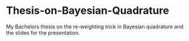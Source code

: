 # Thesis-on-Bayesian-Quadrature
My Bachelors thesis on the re-weighting trick in Bayesian quadrature and the slides for the presentation.
